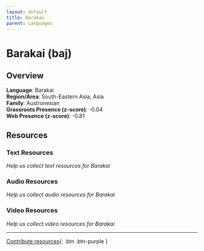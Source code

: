```yaml
---
layout: default
title: Barakai
parent: Languages
---
```


# Barakai (baj)

## Overview

**Language**: Barakai  
**Region/Area**: South-Eastern Asia, Asia  
**Family**: Austronesian  
**Grassroots Presence (z-score)**: -0.04  
**Web Presence (z-score)**: -0.81  

## Resources

### Text Resources
*Help us collect text resources for Barakai*

### Audio Resources
*Help us collect audio resources for Barakai*

### Video Resources
*Help us collect video resources for Barakai*

---

[Contribute resources](https://forms.office.com/e/1SfLJx3u1r){: .btn .btn-purple }
